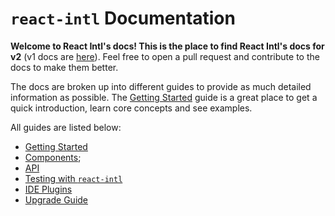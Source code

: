 # `react-intl` Documentation

**Welcome to React Intl's docs! This is the place to find React Intl's docs for v2** (v1 docs are [here](http://formatjs.io/react/v1/)). Feel free to open a pull request and contribute to the docs to make them better.

The docs are broken up into different guides to provide as much detailed information as possible. The [Getting Started](./Getting-Started.md) guide is a great place to get a quick introduction, learn core concepts and see examples.

All guides are listed below:

- [Getting Started](./Getting-Started.md)
- [Components](./Components.md);
- [API](./API.md)
- [Testing with `react-intl`](./Testing-with-React-intl.md)
- [IDE Plugins](./IDE-plugins-&-Tools.md)
- [Upgrade Guide](./Updated-Guide.md)